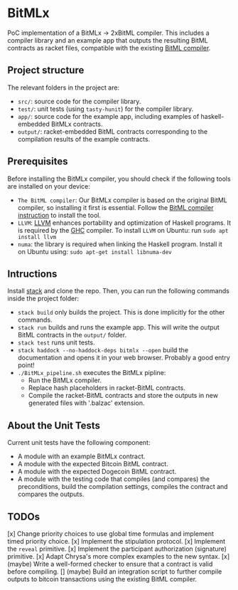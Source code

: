 # BitMLx

PoC implementation of a BitMLx -> 2xBitML compiler. This includes a compiler library and an example app that outputs the resulting BitML contracts as racket files, compatible with the existing [BitML compiler](https://github.com/bitml-lang/bitml-compiler).


## Project structure

The relevant folders in the project are:

- `src/`: source code for the compiler library.
- `test/`: unit tests (using `tasty-hunit`) for the compiler library.
- `app/`: source code for the example app, including examples  of haskell-embedded BitMLx contracts.
- `output/`: racket-embedded BitML contracts corresponding to the compilation results of the example contracts.

## Prerequisites

Before installing the BitMLx compiler, you should check if the following tools are installed on your device:

- `The BitML compiler`: Our BitMLx compiler is based on the original BitML compiler, so installing it first is essential. Follow the [BitML compiler instruction](https://github.com/bitml-lang/bitml-compiler) to install the tool.
- `LLVM`: [LLVM](https://llvm.org) enhances portability and optimization of Haskell programs. It is required by the [GHC](https://www.haskell.org/ghc/) compiler. To install `LLVM` on Ubuntu: run `sudo apt install llvm`
- `numa`: the library is required when linking the Haskell program. Install it on Ubuntu using: `sudo apt-get install libnuma-dev`
  

## Intructions

Install [stack](https://docs.haskellstack.org/en/stable/) and clone the repo. Then, you can run the following commands inside the project folder:

- `stack build` only builds the project. This is done implicitly for the other commands.
- `stack run` builds and runs the example app. This will write the output BitML contracts in the `output/` folder.
- `stack test` runs unit tests.
- `stack haddock --no-haddock-deps bitmlx --open` build the documentation and opens it in your web browser. Probably a good entry point!
- `./BitMLx_pipeline.sh` executes the BitMLx pipline:
  - Run the BitMLx compiler.
  - Replace hash placeholders in racket-BitML contracts.
  - Compile the racket-BitML contracts and store the outputs in new generated files with '.balzac' extension.


## About the Unit Tests

Current unit tests have the following component:

- A module with an example BitMLx contract.
- A module with the expected Bitcoin BitML contract.
- A module with the expected Dogecoin BitML contract.
- A module with the testing code that compiles (and compares) the preconditions, build the compilation settings, compiles the contract and compares the outputs.


## TODOs

[x] Change priority choices to use global time formulas and implement timed priority choice.
[x] Implement the stipulation protocol.
[x] Implement the `reveal` primitive.
[x] Implement the participant authorization (signature) primitive.
[x] Adapt Chrysa's more complex examples to the new syntax.
[x] (maybe) Write a well-formed checker to ensure that a contract is valid before compiling.
[] (maybe) Build an integration script to further compile outputs to bitcoin transactions using the existing BitML compiler.